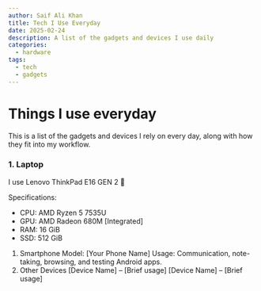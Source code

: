 ```yaml
---
author: Saif Ali Khan
title: Tech I Use Everyday
date: 2025-02-24
description: A list of the gadgets and devices I use daily
categories:
  - hardware
tags: 
  - tech
  - gadgets
---
```



# Things I use everyday

This is a list of the gadgets and devices I rely on every day, along with how they fit into my workflow.

### 1. Laptop

I use Lenovo ThinkPad E16 GEN 2 🫠

Specifications:
- CPU: AMD Ryzen 5 7535U
- GPU: AMD Radeon 680M [Integrated]
- RAM: 16 GiB 
- SSD: 512 GiB

1. Smartphone
Model: [Your Phone Name]
Usage: Communication, note-taking, browsing, and testing Android apps.
1. Other Devices
[Device Name] – [Brief usage]
[Device Name] – [Brief usage]